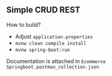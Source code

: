 ## Simple CRUD REST

How to build?
- Adjust `application.properties`
- `mvnw clean compile install`
- `mvnw spring-boot:run`

Documentation is attached in `Ecommerce Springboot.postman_collection.json`